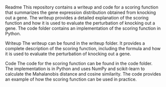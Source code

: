 Readme
This repository contains a writeup and code for a scoring function that summarizes the gene expression distribution obtained from knocking out a gene. The writeup provides a detailed explanation of the scoring function and how it is used to evaluate the perturbation of knocking out a gene. The code folder contains an implementation of the scoring function in Python.

Writeup
The writeup can be found in the writeup folder. It provides a complete description of the scoring function, including the formula and how it is used to evaluate the perturbation of knocking out a gene.

Code
The code for the scoring function can be found in the code folder. The implementation is in Python and uses NumPy and scikit-learn to calculate the Mahalanobis distance and cosine similarity. The code provides an example of how the scoring function can be used in practice.